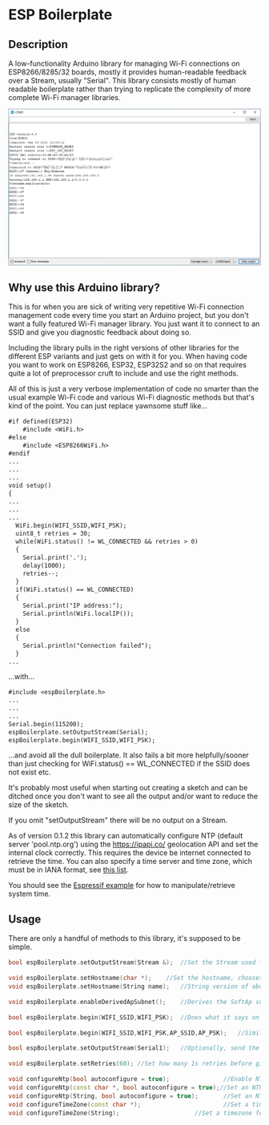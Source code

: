 # ESP Boilerplate
## Description

A low-functionality Arduino library for managing Wi-Fi connections on ESP8266/8285/32 boards, mostly it provides human-readable feedback over a Stream, usually "Serial". This library consists mostly of human readable boilerplate rather than trying to replicate the complexity of more complete Wi-Fi manager libraries.

![](exampleOutput.png)

## Why use this Arduino library?

This is for when you are sick of writing very repetitive Wi-Fi connection management code every time you start an Arduino project, but you don't want a fully featured Wi-Fi manager library. You just want it to connect to an SSID and give you diagnostic feedback about doing so.

Including the library pulls in the right versions of other libraries for the different ESP variants and just gets on with it for you. When having code you want to work on ESP8266, ESP32, ESP32S2 and so on that requires quite a lot of preprocessor cruft to include and use the right methods.

All of this is just a very verbose implementation of code no smarter than the usual example Wi-Fi code and various Wi-Fi diagnostic methods but that's kind of the point. You can just replace yawnsome stuff like...

```
#if defined(ESP32)
	#include <WiFi.h>
#else
	#include <ESP8266WiFi.h>
#endif
...
...
...
void setup()
{
...
...
...
  WiFi.begin(WIFI_SSID,WIFI_PSK);
  uint8_t retries = 30;
  while(WiFi.status() != WL_CONNECTED && retries > 0)
  {
    Serial.print('.');
    delay(1000);
    retries--;
  }
  if(WiFi.status() == WL_CONNECTED)
  {
    Serial.print("IP address:");
    Serial.println(WiFi.localIP());
  }
  else
  {
    Serial.println("Connection failed");
  }
...
```

...with...

```
#include <espBoilerplate.h>
...
...
...
Serial.begin(115200);
espBoilerplate.setOutputStream(Serial);
espBoilerplate.begin(WIFI_SSID,WIFI_PSK);
```

...and avoid all the dull boilerplate. It also fails a bit more helpfully/sooner than just checking for WiFi.status() == WL_CONNECTED if the SSID does not exist etc.

It's probably most useful when starting out creating a sketch and can be ditched once you don't want to see all the output and/or want to reduce the size of the sketch.

If you omit "setOutputStream" there will be no output on a Stream.

As of version 0.1.2 this library can automatically configure NTP (default server 'pool.ntp.org') using the https://ipapi.co/ geolocation API and set the internal clock correctly. This requires the device be internet connected to retrieve the time. You can also specify a time server and time zone, which must be in IANA format, see [this list](https://raw.githubusercontent.com/nayarsystems/posix_tz_db/master/zones.csv).

You should see the [Espressif example](https://github.com/espressif/arduino-esp32/tree/master/libraries/ESP32/examples/Time) for how to manipulate/retrieve system time.

## Usage

There are only a handful of methods to this library, it's supposed to be simple.

```c++
bool espBoilerplate.setOutputStream(Stream &);	//Set the Stream used for debug output, if any
```

```c++
void espBoilerplate.setHostname(char *);	//Set the hostname, chooses the right functions for ESP8266/ESP32
void espBoilerplate.setHostname(String name);	//String version of above
```

```c++
void espBoilerplate.enableDerivedApSubnet();	//Derives the SoftAp subnet from the MAC address so it is not always 192.168.4.0/24
```

```c++
bool espBoilerplate.begin(WIFI_SSID,WIFI_PSK);	//Does what it says on the tin, connects to this SSID with this PSK
```

```c++
bool espBoilerplate.begin(WIFI_SSID,WIFI_PSK,AP_SSID,AP_PSK);	//Similar to the above but starts a SoftAp as well
```

```c++
bool espBoilerplate.setOutputStream(Serial1);	//Optionally, send the output to another stream, but it defaults to "Serial"
```

```c++
void espBoilerplate.setRetries(60);	//Set how many 1s retries before giving up on making a connection
```

```cpp
void configureNtp(bool autoconfigure = true);				//Enable NTP using the default server 'pool.ntp.org', autoconfiguring TZ
void configureNtp(const char *, bool autoconfigure = true);//Set an NTP server and enable NTP
void configureNtp(String, bool autoconfigure = true);		//Set an NTP server and enable NTP
void configureTimeZone(const char *);						//Set a timezone for the NTP server, if not autoconfiguring
void configureTimeZone(String);						//Set a timezone for the NTP server, if not autoconfiguring
```
